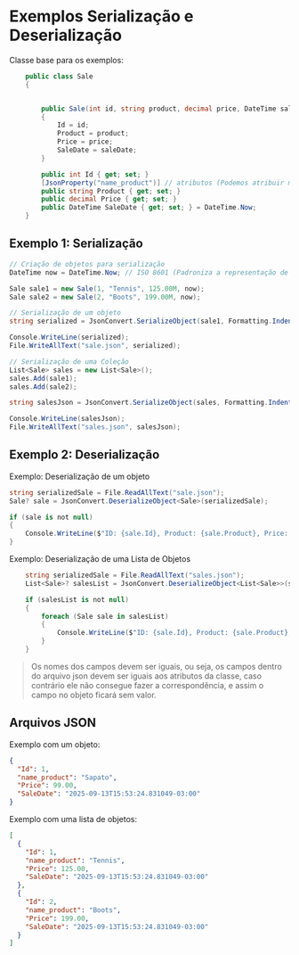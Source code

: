 # Exemplos Serialização e Deserialização

Classe base para os exemplos:

```csharp
    public class Sale
    {


        public Sale(int id, string product, decimal price, DateTime saleDate)
        {
            Id = id;
            Product = product;
            Price = price;
            SaleDate = saleDate;
        }

        public int Id { get; set; }
        [JsonProperty("name_product")] // atributos (Podemos atribuir metadados para classes e propriedades)
        public string Product { get; set; }
        public decimal Price { get; set; }
        public DateTime SaleDate { get; set; } = DateTime.Now;
    }
```

## Exemplo 1: Serialização

```csharp
// Criação de objetos para serialização
DateTime now = DateTime.Now; // ISO 8601 (Padroniza a representação de datas entre sistemas)

Sale sale1 = new Sale(1, "Tennis", 125.00M, now);
Sale sale2 = new Sale(2, "Boots", 199.00M, now);

// Serialização de um objeto
string serialized = JsonConvert.SerializeObject(sale1, Formatting.Indented);

Console.WriteLine(serialized);
File.WriteAllText("sale.json", serialized);

// Serialização de uma Coleção
List<Sale> sales = new List<Sale>();
sales.Add(sale1);
sales.Add(sale2);

string salesJson = JsonConvert.SerializeObject(sales, Formatting.Indented);

Console.WriteLine(salesJson);
File.WriteAllText("sales.json", salesJson);
```

## Exemplo 2: Deserialização

Exemplo: Deserialização de um objeto

```csharp
string serializedSale = File.ReadAllText("sale.json");
Sale? sale = JsonConvert.DeserializeObject<Sale>(serializedSale);

if (sale is not null)
{
    Console.WriteLine($"ID: {sale.Id}, Product: {sale.Product}, Price: {sale.Price}, Date: {sale.SaleDate.ToString("dd/MM/yyyy HH:mm")}");
}
```

Exemplo: Deserialização de uma Lista de Objetos

```csharp
    string serializedSale = File.ReadAllText("sales.json");
    List<Sale>? salesList = JsonConvert.DeserializeObject<List<Sale>>(serializedSale);

    if (salesList is not null)
    {
        foreach (Sale sale in salesList)
        {
            Console.WriteLine($"ID: {sale.Id}, Product: {sale.Product}, Price: {sale.Price}, Date: {sale.SaleDate.ToString("dd/MM/yyyy HH:mm")}");
        }
    }
```

> Os nomes dos campos devem ser iguais, ou seja, os campos dentro do arquivo json devem ser iguais aos atributos da classe, caso contrário ele não consegue fazer a correspondência, e assim o campo no objeto ficará sem valor.

## Arquivos JSON

Exemplo com um objeto:

```json
{
  "Id": 1,
  "name_product": "Sapato",
  "Price": 99.00,
  "SaleDate": "2025-09-13T15:53:24.831049-03:00"
}
```

Exemplo com uma lista de objetos:

```json
[
  {
    "Id": 1,
    "name_product": "Tennis",
    "Price": 125.00,
    "SaleDate": "2025-09-13T15:53:24.831049-03:00"
  },
  {
    "Id": 2,
    "name_product": "Boots",
    "Price": 199.00,
    "SaleDate": "2025-09-13T15:53:24.831049-03:00"
  }
]
```
